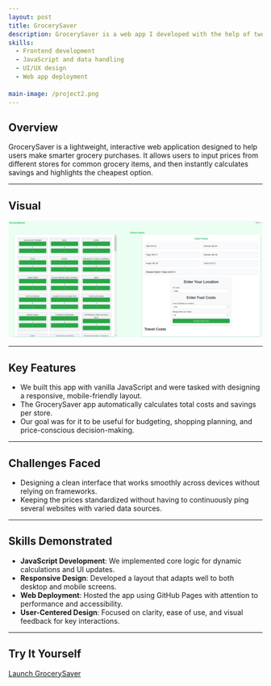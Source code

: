 ```yaml
---
layout: post
title: GrocerySaver
description: GrocerySaver is a web app I developed with the help of two other Software Engineering students to help users compare grocery prices across stores and make cost-effective shopping decisions. It calculates savings and visualizes price differences based on user input.
skills: 
  - Frontend development
  - JavaScript and data handling
  - UI/UX design
  - Web app deployment

main-image: /project2.png
---
```


## Overview

GrocerySaver is a lightweight, interactive web application designed to help users make smarter grocery purchases. It allows users to input prices from different stores for common grocery items, and then instantly calculates savings and highlights the cheapest option.

---

## Visual
![GrocerySaver Screenshot](/assets/images/project3.png)


---

## Key Features

- We built this app with vanilla JavaScript and were tasked with designing a responsive, mobile-friendly layout.
- The GrocerySaver app automatically calculates total costs and savings per store.
- Our goal was for it to be useful for budgeting, shopping planning, and price-conscious decision-making.

---

## Challenges Faced

- Designing a clean interface that works smoothly across devices without relying on frameworks.
- Keeping the prices standardized without having to continuously ping several websites with varied data sources.

---

## Skills Demonstrated

- **JavaScript Development**: We implemented core logic for dynamic calculations and UI updates.
- **Responsive Design**: Developed a layout that adapts well to both desktop and mobile screens.
- **Web Deployment**: Hosted the app using GitHub Pages with attention to performance and accessibility.
- **User-Centered Design**: Focused on clarity, ease of use, and visual feedback for key interactions.

---

## Try It Yourself

[Launch GrocerySaver](https://admanim9342.github.io/Grocery-Cost-Comparison-App/)
